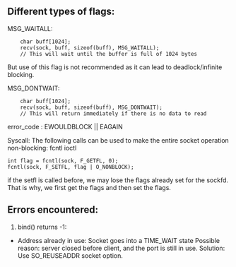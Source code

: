 ## Different types of flags:

MSG_WAITALL: 
```
    char buff[1024];
    recv(sock, buff, sizeof(buff), MSG_WAITALL);
    // This will wait until the buffer is full of 1024 bytes
```

But use of this flag is not recommended as it can lead to deadlock/infinite blocking.

MSG_DONTWAIT:
```
    char buff[1024];
    recv(sock, buff, sizeof(buff), MSG_DONTWAIT);
    // This will return immediately if there is no data to read
```

error_code : EWOULDBLOCK || EAGAIN

Syscall:
The following calls can be used to make the entire socket operation non-blocking:
fcntl
ioctl

```
int flag = fcntl(sock, F_GETFL, 0);
fcntl(sock, F_SETFL, flag | O_NONBLOCK);
```

if the setfl is called before, we may lose the flags already set for the sockfd. That is why, 
we first get the flags and then set the flags.

## Errors encountered:
1. bind() returns -1:
- Address already in use:
    Socket goes into a TIME_WAIT state
    Possible reason: server closed before client, and the port is still in use.
    Solution: Use SO_REUSEADDR socket option.